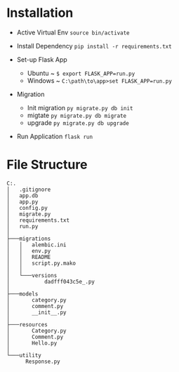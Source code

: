 # Installation 
  - Active Virtual Env `source bin/activate`
  - Install Dependency `pip install -r requirements.txt`
  - Set-up Flask App 
    - Ubuntu ~ `$ export FLASK_APP=run.py`
    - Windows ~ `C:\path\to\app>set FLASK_APP=run.py`
  - Migration 
    - Init migration `py migrate.py db init`
    - migtate `py migrate.py db migrate`
    - upgrade `py migrate.py db upgrade`
    
  - Run Application `flask run`
  
  
# File Structure

  ```
  C:.
│   .gitignore
│   app.db
│   app.py
│   config.py
│   migrate.py
│   requirements.txt
│   run.py
│
├───migrations
│   │   alembic.ini
│   │   env.py
│   │   README
│   │   script.py.mako
│   │
│   └───versions
│           dadfff043c5e_.py
│
├───models
│       category.py
│       comment.py
│       __init__.py
│
├───resources
│       Category.py
│       Comment.py
│       Hello.py
│
└───utility
        Response.py
  ```      

